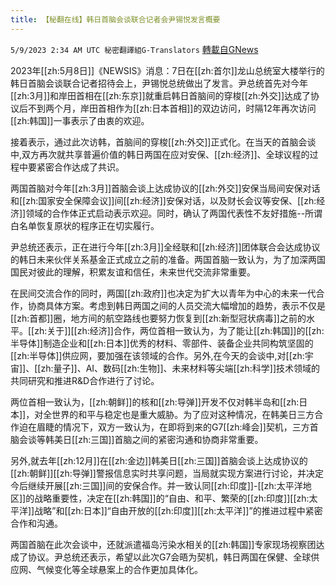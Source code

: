 ```yaml
---
title: 【秘翻在线】韩日首脑会谈联合记者会尹锡悦发言概要
---
```

`5/9/2023 2:34 AM UTC 秘密翻譯組G-Translators` [轉載自GNews](https://gnews.org/articles/1285226)

2023年[[zh:5月8日]]《NEWSIS》消息：7日在[[zh:首尔]]龙山总统室大楼举行的韩日首脑会谈联合记者招待会上，尹锡悦总统做出了发言。尹总统首先对今年[[zh:3月]]和岸田首相在[[zh:东京]]就重启韩日首脑间的穿梭[[zh:外交]]达成了协议后不到两个月，岸田首相作为[[zh:日本首相]]的双边访问，时隔12年再次访问[[zh:韩国]]一事表示了由衷的欢迎。

接着表示，通过此次访韩，首脑间的穿梭[[zh:外交]]正式化。在当天的首脑会谈中,双方再次就共享普遍价值的韩日两国在应对安保、[[zh:经济]]、全球议程的过程中要紧密合作达成了共识。

两国首脑对今年[[zh:3月]]首脑会谈上达成协议的[[zh:外交]]安保当局间安保对话和[[zh:国家安全保障会议]]间[[zh:经济]]安保对话，以及财长会议等安保、[[zh:经济]]领域的合作体正式启动表示欢迎。同时，确认了两国代表性不友好措施--所谓白名单恢复原状的程序正在切实履行。

尹总统还表示，正在进行今年[[zh:3月]]全经联和[[zh:经济]]团体联合会达成协议的韩日未来伙伴关系基金正式成立之前的准备。两国首脑一致认为，为了加深两国国民对彼此的理解，积累友谊和信任，未来世代交流非常重要。

在民间交流合作的同时，两国[[zh:政府]]也决定为扩大以青年为中心的未来一代合作，协商具体方案。考虑到韩日两国之间的人员交流大幅增加的趋势，表示不仅是[[zh:首都]]圈，地方间的航空路线也要努力恢复到[[zh:新型冠状病毒]]之前的水平。[[zh:关于]][[zh:经济]]合作，两位首相一致认为，为了能让[[zh:韩国]]的[[zh:半导体]]制造企业和[[zh:日本]]优秀的材料、零部件、装备企业共同构筑坚固的[[zh:半导体]]供应网，要加强在该领域的合作。另外,在今天的会谈中,对[[zh:宇宙]]、[[zh:量子]]、AI、数码[[zh:生物]]、未来材料等尖端[[zh:科学]]技术领域的共同研究和推进R&D合作进行了讨论。

两位首相一致认为，[[zh:朝鲜]]的核和[[zh:导弹]]开发不仅对韩半岛和[[zh:日本]]，对全世界的和平与稳定也是重大威胁。为了应对这种情况，在韩美日三方合作迫在眉睫的情况下，双方一致认为，在即将到来的G7[[zh:峰会]]契机，三方首脑会谈等韩美日[[zh:三国]]首脑之间的紧密沟通和协商非常重要。

另外,就去年[[zh:12月]]在[[zh:金边]]韩美日[[zh:三国]]首脑会谈上达成协议的[[zh:朝鲜]][[zh:导弹]]警报信息实时共享问题，当局就实现方案进行讨论，并决定今后继续开展[[zh:三国]]间的安保合作。并一致认同[[zh:印度]]\-[[zh:太平洋地区]]的战略重要性，决定在[[zh:韩国]]的“自由、和平、繁荣的[[zh:印度]][[zh:太平洋]]战略”和[[zh:日本]]“自由开放的[[zh:印度]][[zh:太平洋]]”的推进过程中紧密合作和沟通。

两国首脑在此次会谈中，还就派遣福岛污染水相关的[[zh:韩国]]专家现场视察团达成了协议。尹总统还表示，希望以此次G7会晤为契机，韩日两国在保健、全球供应网、气候变化等全球悬案上的合作更加具体化。
